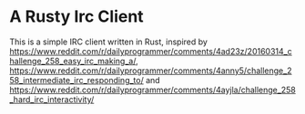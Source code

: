 # A Rusty Irc Client

This is a simple IRC client written in Rust, inspired by https://www.reddit.com/r/dailyprogrammer/comments/4ad23z/20160314_challenge_258_easy_irc_making_a/, https://www.reddit.com/r/dailyprogrammer/comments/4anny5/challenge_258_intermediate_irc_responding_to/ and https://www.reddit.com/r/dailyprogrammer/comments/4ayjla/challenge_258_hard_irc_interactivity/
